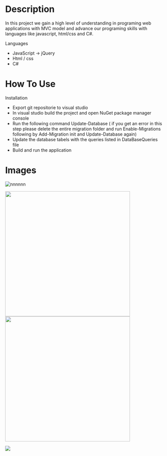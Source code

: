 # Description

In this project we gain a high level of understanding in programing web applications with MVC model
and advance our programing skills with languages like javascript, html/css and C#.

Languages
* JavaScript -> jQuery
* Html / css
* C#

# How To Use

Installation
* Export git repositorie to visual studio
* In visual studio build the project and open NuGet package manager console
* Run the following command Update-Database ( if you get an error in this step please delete the entire migration folder and run Enable-Migrations following by Add-Migration init and Update-Database again)
* Update the database tabels with the queries listed in DataBaseQueries file
* Build and run the application



# Images

![nnnnnn](https://user-images.githubusercontent.com/64555783/104927887-a73c6e80-59aa-11eb-8968-ffda53bd4899.jpg)

<img src="https://user-images.githubusercontent.com/64555783/104926132-6f342c00-59a8-11eb-9150-ec16b5534040.jpg" width="400"> <img src="https://user-images.githubusercontent.com/64555783/104925003-e5d02a00-59a6-11eb-878c-e85b8a2b99a7.jpg" width="400">

<img src="https://user-images.githubusercontent.com/64555783/104924500-31360880-59a6-11eb-8a93-1dec580b7154.jpg">










